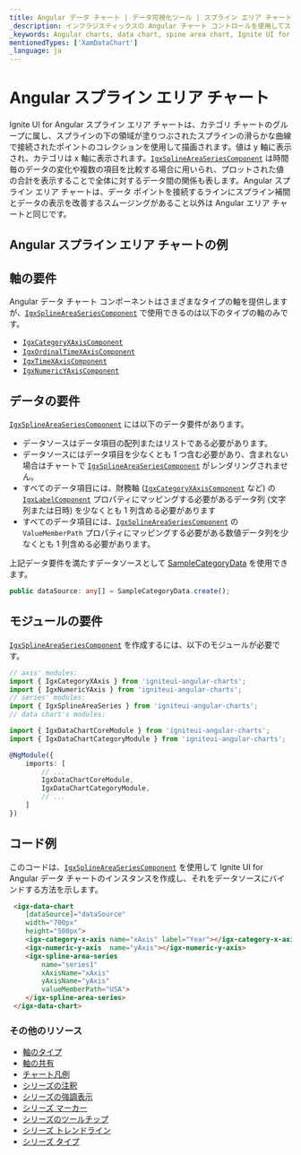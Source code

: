 ```yaml
---
title: Angular データ チャート | データ可視化ツール | スプライン エリア チャート | データ バインディング | インフラジスティックス
_description: インフラジスティックスの Angular チャート コントロールを使用してスプライン エリア チャートを作成します。Ignite UI for Angular グラフ タイプについて説明します。
_keywords: Angular charts, data chart, spine area chart, Ignite UI for Angular, Infragistics, Angular チャート, データ チャート, スプライン エリア チャート, インフラジスティックス
mentionedTypes: ['XamDataChart']
_language: ja
---
```


# Angular スプライン エリア チャート

Ignite UI for Angular スプライン エリア チャートは、カテゴリ チャートのグループに属し、スプラインの下の領域が塗りつぶされたスプラインの滑らかな曲線で接続されたポイントのコレクションを使用して描画されます。値は y 軸に表示され、カテゴリは x 軸に表示されます。[`IgxSplineAreaSeriesComponent`]({environment:dvApiBaseUrl}/products/ignite-ui-angular/api/docs/typescript/latest/classes/igxsplineareaseriescomponent.html) は時間毎のデータの変化や複数の項目を比較する場合に用いられ、プロットされた値の合計を表示することで全体に対するデータ間の関係も表します。Angular スプライン エリア チャートは、データ ポイントを接続するラインにスプライン補間とデータの表示を改善するスムージングがあること以外は Angular エリア チャートと同じです。

## Angular スプライン エリア チャートの例

<code-view style="height: 400px"
           data-demos-base-url="{environment:dvDemosBaseUrl}"
           iframe-src="{environment:dvDemosBaseUrl}/charts/data-chart-type-category-spline-area-series"
           alt="Angular スプライン エリア チャートの例"
           github-src="charts/data-chart/type-category-spline-area-series">
</code-view>

<div class="divider--half"></div>

## 軸の要件

Angular データ チャート コンポーネントはさまざまなタイプの軸を提供しますが、[`IgxSplineAreaSeriesComponent`]({environment:dvApiBaseUrl}/products/ignite-ui-angular/api/docs/typescript/latest/classes/igxsplineareaseriescomponent.html) で使用できるのは以下のタイプの軸のみです。

-   [`IgxCategoryXAxisComponent`]({environment:dvApiBaseUrl}/products/ignite-ui-angular/api/docs/typescript/latest/classes/igxcategoryxaxiscomponent.html)
-   [`IgxOrdinalTimeXAxisComponent`]({environment:dvApiBaseUrl}/products/ignite-ui-angular/api/docs/typescript/latest/classes/igxordinaltimexaxiscomponent.html)
-   [`IgxTimeXAxisComponent`]({environment:dvApiBaseUrl}/products/ignite-ui-angular/api/docs/typescript/latest/classes/igxtimexaxiscomponent.html)
-   [`IgxNumericYAxisComponent`]({environment:dvApiBaseUrl}/products/ignite-ui-angular/api/docs/typescript/latest/classes/igxnumericyaxiscomponent.html)

## データの要件

[`IgxSplineAreaSeriesComponent`]({environment:dvApiBaseUrl}/products/ignite-ui-angular/api/docs/typescript/latest/classes/igxsplineareaseriescomponent.html) には以下のデータ要件があります。

-   データソースはデータ項目の配列またはリストである必要があります。
-   データソースにはデータ項目を少なくとも 1 つ含む必要があり、含まれない場合はチャートで [`IgxSplineAreaSeriesComponent`]({environment:dvApiBaseUrl}/products/ignite-ui-angular/api/docs/typescript/latest/classes/igxsplineareaseriescomponent.html) がレンダリングされません。
-   すべてのデータ項目には、財務軸 ([`IgxCategoryXAxisComponent`]({environment:dvApiBaseUrl}/products/ignite-ui-angular/api/docs/typescript/latest/classes/igxcategoryxaxiscomponent.html) など) の [`IgxLabelComponent`]({environment:dvApiBaseUrl}/products/ignite-ui-angular/api/docs/typescript/latest/classes/igxlabelcomponent.html) プロパティにマッピングする必要があるデータ列 (文字列または日時) を少なくとも 1 列含める必要があります
-   すべてのデータ項目には、[`IgxSplineAreaSeriesComponent`]({environment:dvApiBaseUrl}/products/ignite-ui-angular/api/docs/typescript/latest/classes/igxsplineareaseriescomponent.html) の `ValueMemberPath` プロパティにマッピングする必要がある数値データ列を少なくとも 1 列含める必要があります。

上記データ要件を満たすデータソースとして [SampleCategoryData](data-chart-data-sources-category.md) を使用できます。

```ts
public dataSource: any[] = SampleCategoryData.create();
```

## モジュールの要件

[`IgxSplineAreaSeriesComponent`]({environment:dvApiBaseUrl}/products/ignite-ui-angular/api/docs/typescript/latest/classes/igxsplineareaseriescomponent.html) を作成するには、以下のモジュールが必要です。

```ts
// axis' modules:
import { IgxCategoryXAxis } from 'igniteui-angular-charts';
import { IgxNumericYAxis } from 'igniteui-angular-charts';
// series' modules:
import { IgxSplineAreaSeries } from 'igniteui-angular-charts';
// data chart's modules:

import { IgxDataChartCoreModule } from 'igniteui-angular-charts';
import { IgxDataChartCategoryModule } from 'igniteui-angular-charts';

@NgModule({
    imports: [
        // ...
        IgxDataChartCoreModule,
        IgxDataChartCategoryModule,
        // ...
    ]
})
```

## コード例

このコードは、[`IgxSplineAreaSeriesComponent`]({environment:dvApiBaseUrl}/products/ignite-ui-angular/api/docs/typescript/latest/classes/igxsplineareaseriescomponent.html) を使用して Ignite UI for Angular データ チャートのインスタンスを作成し、それをデータソースにバインドする方法を示します。

```html
 <igx-data-chart
    [dataSource]="dataSource"
    width="700px"
    height="500px">
    <igx-category-x-axis name="xAxis" label="Year"></igx-category-x-axis>
    <igx-numeric-y-axis  name="yAxis"></igx-numeric-y-axis>
    <igx-spline-area-series
        name="series1"
        xAxisName="xAxis"
        yAxisName="yAxis"
        valueMemberPath="USA">
    </igx-spline-area-series>
 </igx-data-chart>
```

### その他のリソース

-   [軸のタイプ](data-chart-axis-types.md)
-   [軸の共有](data-chart-axis-sharing.md)
-   [チャート凡例](data-chart-legends.md)
-   [シリーズの注釈](data-chart-series-annotations.md)
-   [シリーズの強調表示](data-chart-series-highlighting.md)
-   [シリーズ マーカー](data-chart-series-markers.md)
-   [シリーズのツールチップ](data-chart-series-tooltips.md)
-   [シリーズ トレンドライン](data-chart-series-trendlines.md)
-   [シリーズ タイプ](data-chart-series-types.md)
